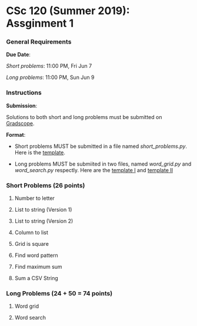 # CSc 120 (Summer 2019): Assginment 1

### General Requirements

**Due Date**:

*Short problems*: 11:00 PM, Fri Jun 7

*Long problems*: 11:00 PM, Sun Jun 9

### Instructions

**Submission**:

Solutions to both short and long problems must be submitted on [Gradscope](https://www.gradescope.com).

**Format**:

* Short problems MUST be submitted in a file named *short_problems.py*. Here is the [template](https://github.com/philoL/csc120-summer-2019-assignments/blob/master/week-1/templates/short_problems.py).

* Long problems MUST be submiited in two files, named *word_grid.py* and *word_search.py* respectly. Here are the [template I](https://github.com/philoL/csc120-summer-2019-assignments/blob/master/week-1/templates/word_grid.py) and [template II](https://github.com/philoL/csc120-summer-2019-assignments/blob/master/week-1/templates/word_search.py)

### Short Problems (26 points)

1. Number to letter

2. List to string (Version 1)

3. List to string (Version 2)

4. Column to list

5. Grid is square

6. Find word pattern

7. Find maximum sum

8. Sum a CSV String

### Long Problems (24 + 50 = 74 points)

1. Word grid

2. Word search
